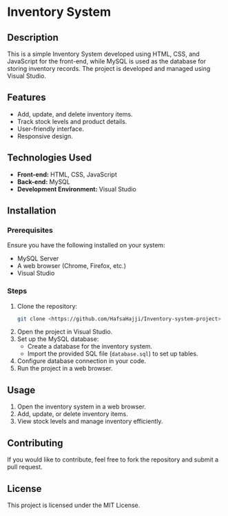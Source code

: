 # Inventory System

## Description
This is a simple Inventory System developed using HTML, CSS, and JavaScript for the front-end, while MySQL is used as the database for storing inventory records. The project is developed and managed using Visual Studio.

## Features
- Add, update, and delete inventory items.
- Track stock levels and product details.
- User-friendly interface.
- Responsive design.

## Technologies Used
- **Front-end:** HTML, CSS, JavaScript
- **Back-end:** MySQL
- **Development Environment:** Visual Studio

## Installation
### Prerequisites
Ensure you have the following installed on your system:
- MySQL Server
- A web browser (Chrome, Firefox, etc.)
- Visual Studio

### Steps
1. Clone the repository:
   ```sh
   git clone <https://github.com/HafsaHajji/Inventory-system-project>
   ```
2. Open the project in Visual Studio.
3. Set up the MySQL database:
   - Create a database for the inventory system.
   - Import the provided SQL file (`database.sql`) to set up tables.
4. Configure database connection in your code.
5. Run the project in a web browser.

## Usage
1. Open the inventory system in a web browser.
2. Add, update, or delete inventory items.
3. View stock levels and manage inventory efficiently.

## Contributing
If you would like to contribute, feel free to fork the repository and submit a pull request.

## License
This project is licensed under the MIT License.
